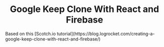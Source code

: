 <div align="center">
  <h1>Google Keep Clone With React and Firebase</h1>
</div>
Based on this [Scotch.io tutorial](https://blog.logrocket.com/creating-a-google-keep-clone-with-react-and-firebase/)
